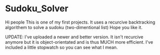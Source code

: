 # Sudoku_Solver
Hi people
This is one of my first projects. It uses a recurcive backtracking algorithem to solve a sudoku (two-dimentional list) 
Hope you like it.

UPDATE: 
I've uploaded a newer and better version. It isn't recurcive anymore but it is object-orientated and is thus MUCH more efficient. I've included a little stopwatch so you can see what I mean. 
